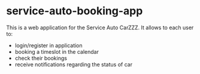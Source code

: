 # service-auto-booking-app

This is a web application for the Service Auto CarZZZ.
It allows to each user to:

- login/register in application
- booking a timeslot in the calendar
- check their bookings
- receive notifications regarding the status of car
